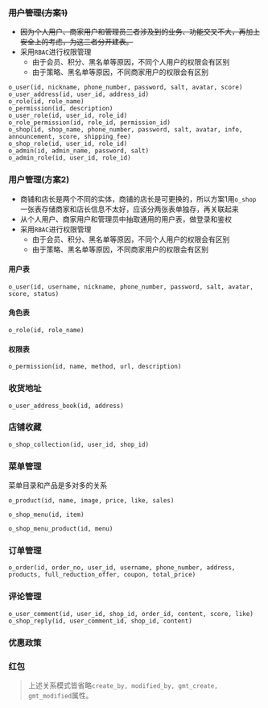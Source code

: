 ### ~~用户管理(方案1)~~
- ~~因为个人用户、商家用户和管理员三者涉及到的业务、功能交叉不大，再加上安全上的考虑，为这三者分开建表。~~
- 采用`RBAC`进行权限管理
	- 由于会员、积分、黑名单等原因，不同个人用户的权限会有区别
	- 由于策略、黑名单等原因，不同商家用户的权限会有区别
```
o_user(id, nickname, phone_number, password, salt, avatar, score)
o_user_address(id, user_id, address_id)
o_role(id, role_name)
o_permission(id, description)
o_user_role(id, user_id, role_id)
o_role_permission(id, role_id, permission_id)
o_shop(id, shop_name, phone_number, password, salt, avatar, info, announcement, score, shipping_fee)
o_shop_role(id, user_id, role_id)
o_admin(id, admin_name, password, salt)
o_admin_role(id, user_id, role_id)
```
### 用户管理(方案2)
- 商铺和店长是两个不同的实体，商铺的店长是可更换的，所以方案1用`o_shop`一张表存储商家和店长信息不太好，应该分两张表单独存，再关联起来
- 从个人用户、商家用户和管理员中抽取通用的用户表，做登录和鉴权
- 采用`RBAC`进行权限管理
	- 由于会员、积分、黑名单等原因，不同个人用户的权限会有区别
	- 由于策略、黑名单等原因，不同商家用户的权限会有区别
#### 用户表
```
o_user(id, username, nickname, phone_number, password, salt, avatar, score, status)
```
#### 角色表
```
o_role(id, role_name)
```
#### 权限表
```
o_permission(id, name, method, url, description)
```

### 收货地址
```
o_user_address_book(id, address)
```


### 店铺收藏
```
o_shop_collection(id, user_id, shop_id)
```

### 菜单管理
菜单目录和产品是多对多的关系
```
o_product(id, name, image, price, like, sales)
```
```
o_shop_menu(id, item)
```
```
o_shop_menu_product(id, menu)
```
### 订单管理

```
o_order(id, order_no, user_id, username, phone_number, address, products, full_reduction_offer, coupon, total_price)
```

### 评论管理
```
o_user_comment(id, user_id, shop_id, order_id, content, score, like)
o_shop_reply(id, user_comment_id, shop_id, content)
```
### 优惠政策
### 红包

> 上述关系模式皆省略`create_by, modified_by, gmt_create, gmt_modified`属性。

<!--stackedit_data:
eyJoaXN0b3J5IjpbLTEzMTE1MzU1MjAsMTY4ODE3NTg1OSwtMj
AwMzE2NjYyOSwtNTU4OTk2NzA3LDEwOTc4MTg0MzUsMjAxOTgy
MzEzLC0xNzc0NDAzNzM0LDE4Nzg2NzU1NzQsLTE4MzgwNDI1MD
YsLTE2NjIxMjg0MjEsLTMwNTY1MTYwMiwtMTg0OTczNzMyLDEz
MzI1NzEwMywtNDkxNzgyNDM2LDEwNTc1NTE5ODksMTIyODU1MD
g0NCwtMTEyMTkzNzQ5OSwxOTQ0NTA4NzQ2LC04NDA4NDUyMDgs
LTk1Mzc4OTg0MV19
-->